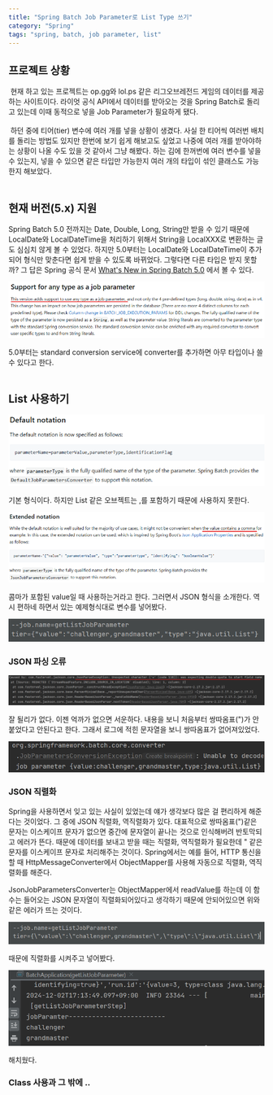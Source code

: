 ```yaml
---
title: "Spring Batch Job Parameter로 List Type 쓰기"
category: "Spring"
tags: "spring, batch, job parameter, list"
---
```


## 프로젝트 상황

&nbsp;현재 하고 있는 프로젝트는 op.gg와 lol.ps 같은 리그오브레전드 게임의 데이터를 제공하는 사이트이다. 라이엇 공식 API에서 데이터를 받아오는 것을 Spring Batch로 돌리고 있는데 이때 동적으로 넣을 Job Parameter가 필요하게 됐다.   
<br>
&nbsp;하던 중에 티어(tier) 변수에 여러 개를 넣을 상황이 생겼다. 사실 한 티어씩 여러번 배치를 돌리는 방법도 있지만 한번에 보기 쉽게 해보고도 싶었고 나중에 여러 개를 받아야하는 상황이 나올 수도 있을 것 같아서 그냥 해봤다. 하는 김에 한꺼번에 여러 변수를 넣을 수 있는지, 넣을 수 있으면 같은 타입만 가능한지 여러 개의 타입이 섞인 클래스도 가능한지 해보았다.
<br>
<br>

## 현재 버전(5.x) 지원

 Spring Batch 5.0 전까지는 Date, Double, Long, String만 받을 수 있기 때문에 LocalDate와 LocalDateTime을 처리하기 위해서 String을 LocalXXX로 변환하는 글도 심심치 않게 볼 수 있었다. 하지만 5.0부터는 LocalDate와 LocalDateTime이 추가되어 형식만 맞춘다면 쉽게 받을 수 있도록 바뀌었다. 
 그렇다면 다른 타입은 받지 못할까? 그 답은 Spring 공식 문서 [What's New in Spring Batch 5.0](https://docs.spring.io/spring-batch/docs/5.0.4/reference/html/whatsnew.html#default-job-parameter-conversion) 에서 볼 수 있다.

  ![img1](/assets/img/2024-12-01-spring-batch-job-parameter-list-type/img1.png)

  5.0부터는 standard conversion service에 converter를 추가하면 아무 타입이나 쓸 수 있다고 한다.
  <br>
<br>

## List 사용하기

  ![img2](/assets/img/2024-12-01-spring-batch-job-parameter-list-type/img2.png)
  
  기본 형식이다. 하지만 List 같은 오브젝트는 ,를 포함하기 때문에 사용하지 못한다.
  <br>

![img3](/assets/img/2024-12-01-spring-batch-job-parameter-list-type/img3.png)

  콤마가 포함된 value일 때 사용하는거라고 한다. 그러면서 JSON 형식을 소개한다. 역시 편하네 하면서 있는 예제형식대로 변수를 넣어봤다.

   ![img4](/assets/img/2024-12-01-spring-batch-job-parameter-list-type/img4.png)
<br>

### JSON 파싱 오류

 ![img5](/assets/img/2024-12-01-spring-batch-job-parameter-list-type/img5.png)

 잘 될리가 없다. 이젠 억까가 없으면 서운하다. 내용을 보니 처음부터 쌍따옴표(")가 안붙었다고 안된다고 한다. 그래서 로그에 적힌 문자열을 보니 쌍따옴표가 없어져있었다.

  ![img6](/assets/img/2024-12-01-spring-batch-job-parameter-list-type/img6.png)
<br>

### JSON 직렬화

Spring을 사용하면서 잊고 있는 사실이 있었는데 얘가 생각보다 많은 걸 편리하게 해준다는 것이었다. 그 중에 JSON 직렬화, 역직렬화가 있다. 대표적으로 쌍따옴표(")같은 문자는 이스케이프 문자가 없으면 중간에 문자열이 끝나는 것으로 인식해버려 반토막되고 에러가 뜬다. 때문에 데이터를 보내고 받을 때는 직렬화, 역직렬화가 필요한데 " 같은 문자를 이스케이프 문자로 처리해주는 것이다. Spring에서는 예를 들어, HTTP 통신을 할 때 HttpMessageConverter에서 ObjectMapper를 사용해 자동으로 직렬화, 역직렬화를 해준다.

JsonJobParametersConverter는 ObjectMapper에서 readValue를 하는데 이 함수는 들어오는 JSON 문자열이 직렬화되어있다고 생각하기 때문에 안되어있으면 위와 같은 에러가 뜨는 것이다. 

![img7](/assets/img/2024-12-01-spring-batch-job-parameter-list-type/img7.png)

때문에 직렬화를 시켜주고 넣어봤다.

![img8](/assets/img/2024-12-01-spring-batch-job-parameter-list-type/img8.png)

해치웠다. 
<br>

### Class 사용과 그 밖에 ..
